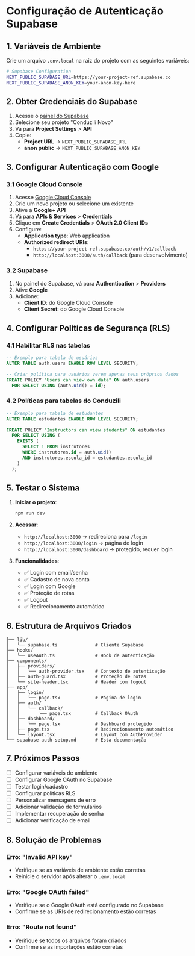 # Configuração de Autenticação Supabase

## 1. Variáveis de Ambiente

Crie um arquivo `.env.local` na raiz do projeto com as seguintes variáveis:

```bash
# Supabase Configuration
NEXT_PUBLIC_SUPABASE_URL=https://your-project-ref.supabase.co
NEXT_PUBLIC_SUPABASE_ANON_KEY=your-anon-key-here
```

## 2. Obter Credenciais do Supabase

1. Acesse o [painel do Supabase](https://supabase.com/dashboard)
2. Selecione seu projeto "Conduzili Novo"
3. Vá para **Project Settings** > **API**
4. Copie:
   - **Project URL** → `NEXT_PUBLIC_SUPABASE_URL`
   - **anon public** → `NEXT_PUBLIC_SUPABASE_ANON_KEY`

## 3. Configurar Autenticação com Google

### 3.1 Google Cloud Console
1. Acesse [Google Cloud Console](https://console.cloud.google.com/)
2. Crie um novo projeto ou selecione um existente
3. Ative a **Google+ API**
4. Vá para **APIs & Services** > **Credentials**
5. Clique em **Create Credentials** > **OAuth 2.0 Client IDs**
6. Configure:
   - **Application type**: Web application
   - **Authorized redirect URIs**: 
     - `https://your-project-ref.supabase.co/auth/v1/callback`
     - `http://localhost:3000/auth/callback` (para desenvolvimento)

### 3.2 Supabase
1. No painel do Supabase, vá para **Authentication** > **Providers**
2. Ative **Google**
3. Adicione:
   - **Client ID**: do Google Cloud Console
   - **Client Secret**: do Google Cloud Console

## 4. Configurar Políticas de Segurança (RLS)

### 4.1 Habilitar RLS nas tabelas
```sql
-- Exemplo para tabela de usuários
ALTER TABLE auth.users ENABLE ROW LEVEL SECURITY;

-- Criar política para usuários verem apenas seus próprios dados
CREATE POLICY "Users can view own data" ON auth.users
  FOR SELECT USING (auth.uid() = id);
```

### 4.2 Políticas para tabelas do Conduzili
```sql
-- Exemplo para tabela de estudantes
ALTER TABLE estudantes ENABLE ROW LEVEL SECURITY;

CREATE POLICY "Instructors can view students" ON estudantes
  FOR SELECT USING (
    EXISTS (
      SELECT 1 FROM instrutores 
      WHERE instrutores.id = auth.uid() 
      AND instrutores.escola_id = estudantes.escola_id
    )
  );
```

## 5. Testar o Sistema

1. **Iniciar o projeto**:
   ```bash
   npm run dev
   ```

2. **Acessar**:
   - `http://localhost:3000` → redireciona para `/login`
   - `http://localhost:3000/login` → página de login
   - `http://localhost:3000/dashboard` → protegido, requer login

3. **Funcionalidades**:
   - ✅ Login com email/senha
   - ✅ Cadastro de nova conta
   - ✅ Login com Google
   - ✅ Proteção de rotas
   - ✅ Logout
   - ✅ Redirecionamento automático

## 6. Estrutura de Arquivos Criados

```
├── lib/
│   └── supabase.ts              # Cliente Supabase
├── hooks/
│   └── useAuth.ts               # Hook de autenticação
├── components/
│   ├── providers/
│   │   └── auth-provider.tsx    # Contexto de autenticação
│   ├── auth-guard.tsx           # Proteção de rotas
│   └── site-header.tsx          # Header com logout
├── app/
│   ├── login/
│   │   └── page.tsx             # Página de login
│   ├── auth/
│   │   └── callback/
│   │       └── page.tsx         # Callback OAuth
│   ├── dashboard/
│   │   └── page.tsx             # Dashboard protegido
│   ├── page.tsx                 # Redirecionamento automático
│   └── layout.tsx               # Layout com AuthProvider
└── supabase-auth-setup.md       # Esta documentação
```

## 7. Próximos Passos

- [ ] Configurar variáveis de ambiente
- [ ] Configurar Google OAuth no Supabase
- [ ] Testar login/cadastro
- [ ] Configurar políticas RLS
- [ ] Personalizar mensagens de erro
- [ ] Adicionar validação de formulários
- [ ] Implementar recuperação de senha
- [ ] Adicionar verificação de email

## 8. Solução de Problemas

### Erro: "Invalid API key"
- Verifique se as variáveis de ambiente estão corretas
- Reinicie o servidor após alterar o `.env.local`

### Erro: "Google OAuth failed"
- Verifique se o Google OAuth está configurado no Supabase
- Confirme se as URIs de redirecionamento estão corretas

### Erro: "Route not found"
- Verifique se todos os arquivos foram criados
- Confirme se as importações estão corretas 